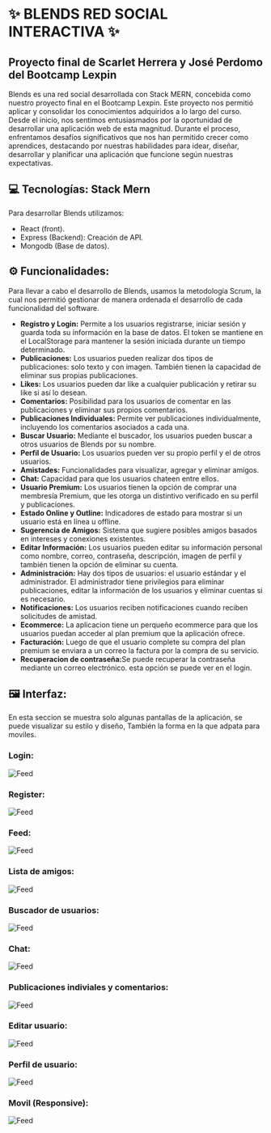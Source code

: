 <h1>✨ BLENDS RED SOCIAL INTERACTIVA ✨</h1>
<h2>Proyecto final de Scarlet Herrera y José Perdomo del Bootcamp Lexpin</h2>
Blends es una red social desarrollada con Stack MERN, concebida como nuestro proyecto final en el Bootcamp Lexpin. Este proyecto nos permitió aplicar y consolidar los conocimientos adquiridos a lo largo del curso. Desde el inicio, nos sentimos entusiasmados por la oportunidad de desarrollar una aplicación web de esta magnitud. Durante el proceso, enfrentamos desafíos significativos que nos han permitido crecer como aprendices, destacando por nuestras habilidades para idear, diseñar, desarrollar y planificar una aplicación que funcione según nuestras expectativas.

<h2> 💻 Tecnologías: Stack Mern</h2>
Para desarrollar Blends utilizamos: 
<ul>
  <li>React (front).</li>
  <li>Express (Backend): Creación de API.</li>
  <li>Mongodb (Base de datos).</li>
</ul>
<h2>⚙ Funcionalidades:</h2>

<p>Para llevar a cabo el desarrollo de Blends, usamos la metodología Scrum, la cual nos permitió gestionar de manera ordenada el desarrollo de cada funcionalidad del software.</p>

<ul>
  <li><strong>Registro y Login:</strong> Permite a los usuarios registrarse, iniciar sesión y guarda toda su información en la base de datos. El token se mantiene en el LocalStorage para mantener la sesión iniciada durante un tiempo determinado.</li>

  <li><strong>Publicaciones:</strong> Los usuarios pueden realizar dos tipos de publicaciones: solo texto y con imagen. También tienen la capacidad de eliminar sus propias publicaciones.</li>

  <li><strong>Likes:</strong> Los usuarios pueden dar like a cualquier publicación y retirar su like si así lo desean.</li>

  <li><strong>Comentarios:</strong> Posibilidad para los usuarios de comentar en las publicaciones y eliminar sus propios comentarios.</li>

  <li><strong>Publicaciones Individuales:</strong> Permite ver publicaciones individualmente, incluyendo los comentarios asociados a cada una.</li>

  <li><strong>Buscar Usuario:</strong> Mediante el buscador, los usuarios pueden buscar a otros usuarios de Blends por su nombre.</li>

  <li><strong>Perfil de Usuario:</strong> Los usuarios pueden ver su propio perfil y el de otros usuarios.</li>

  <li><strong>Amistades:</strong> Funcionalidades para visualizar, agregar y eliminar amigos.</li>

  <li><strong>Chat:</strong> Capacidad para que los usuarios chateen entre ellos.</li>

  <li><strong>Usuario Premium:</strong> Los usuarios tienen la opción de comprar una membresía Premium, que les otorga un distintivo verificado en su perfil y publicaciones.</li>

  <li><strong>Estado Online y Outline:</strong> Indicadores de estado para mostrar si un usuario está en línea u offline.</li>

  <li><strong>Sugerencia de Amigos:</strong> Sistema que sugiere posibles amigos basados en intereses y conexiones existentes.</li>

  <li><strong>Editar Información:</strong> Los usuarios pueden editar su información personal como nombre, correo, contraseña, descripción, imagen de perfil y también tienen la opción de eliminar su cuenta.</li>

  <li><strong>Administración:</strong> Hay dos tipos de usuarios: el usuario estándar y el administrador. El administrador tiene privilegios para eliminar publicaciones, editar la información de los usuarios y eliminar cuentas si es necesario.</li>

  <li><strong>Notificaciones:</strong> Los usuarios reciben notificaciones cuando reciben solicitudes de amistad.</li>
  <li><strong>Ecommerce:</strong> La aplicacion tiene un perqueño ecommerce para que los usuarios puedan acceder al plan premium que la aplicación ofrece.</li>
  <li><strong>Facturación:</strong> Luego de que el usuario complete su compra del plan premium se enviara a un correo la factura por la compra de su servicio.</li>
  <li><strong>Recuperacion de contraseña:</strong>Se puede recuperar la contraseña mediante un correo electrónico. esta opción se puede ver en el login.</li>
</ul>
<h2>🖼 Interfaz:</h2>
En esta seccion se muestra solo algunas pantallas de la aplicación, se puede visualizar su estilo y diseño, También la forma en la que adpata para moviles.
<h3>Login:</h3>
<img src="imagenes/login.PNG" alt="Feed">
<br>
<h3>Register:</h3>
<img src="imagenes/Registro.PNG" alt="Feed">
<br>
<h3>Feed:</h3>
<img src="imagenes/Feed.PNG" alt="Feed">
<br>
<h3>Lista de amigos:</h3>
<img src="imagenes/amigo.PNG" alt="Feed">
<br>
<h3>Buscador de usuarios:</h3>
<img src="imagenes/Buscador.PNG" alt="Feed">
<br>
<h3>Chat:</h3>
<img src="imagenes/chat.PNG" alt="Feed">
<br>
<h3>Publicaciones indiviales y comentarios:</h3>
<img src="imagenes/comentarios.PNG" alt="Feed">
<br>
<h3>Editar usuario:</h3>
<img src="imagenes/editaruser.PNG" alt="Feed">
<br>
<h3>Perfil de usuario:</h3>
<img src="imagenes/perfil.PNG" alt="Feed">
<br>

<h3>Movil (Responsive):</h3>
<img src="imagenes/Movil.PNG" alt="Feed">






